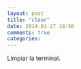 ```yaml
---
layout: post
title: "clear"
date: 2014-01-27 18:50
comments: true
categories: 
---
```

Limpiar la terminal.

